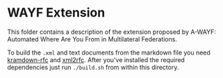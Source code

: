 # WAYF Extension

This folder contains a description of the extension
proposed by A-WAYF: Automated Where Are You From in 
Multilateral Federations.

To build the `.xml` and text documents from the markdown file
you need [kramdown-rfc](https://github.com/cabo/kramdown-rfc)
and [xml2rfc](https://github.com/ietf-tools/xml2rfc). After
you've installed the required dependencies just run
`./build.sh` from within this directory.
